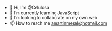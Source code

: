 - 👋 Hi, I’m @Celulosa
- 🌱 I’m currently learning JavaScript
- 💞️ I’m looking to collaborate on my own web
- 📫 How to reach me amartinmesel@hotmail.com

<!---
Celulosa/Celulosa is a ✨ special ✨ repository because its `README.md` (this file) appears on your GitHub profile.
You can click the Preview link to take a look at your changes.
--->
